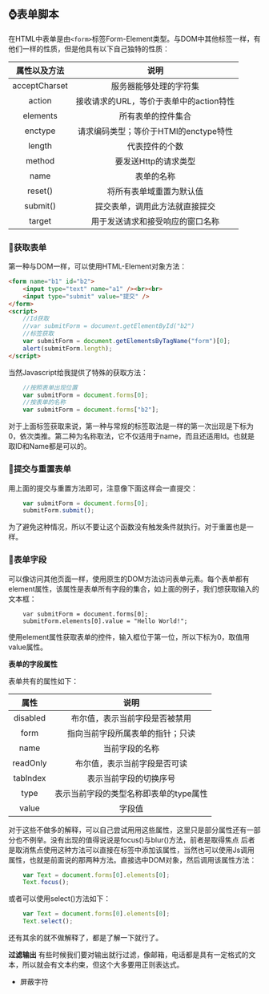 ## :watch:表单脚本 ##

在HTML中表单是由`<form>`标签Form-Element类型。与DOM中其他标签一样，有他们一样的性质，但是他具有以下自己独特的性质：

|属性以及方法|说明|
|:--:|:--:|
|acceptCharset|服务器能够处理的字符集|
|action|接收请求的URL，等价于表单中的action特性|
|elements|所有表单的控件集合|
|enctype|请求编码类型；等价于HTMl的enctype特性|
|length|代表控件的个数|
|method|要发送Http的请求类型|
|name|表单的名称|
|reset()|将所有表单域重置为默认值|
|submit()|提交表单，调用此方法就直接提交|
|target|用于发送请求和接受响应的窗口名称|

### :bell:获取表单 ###

第一种与DOM一样，可以使用HTML-Element对象方法：

```HTML
<form name="b1" id="b2">
	<input type="text" name="a1" /><br><br>
	<input type="submit" value="提交" />
</form>
<script>
	//Id获取
	//var submitForm = document.getElementById("b2")	
	//标签获取
	var submitForm = document.getElementsByTagName("form")[0];
	alert(submitForm.length);			
</script>
```
当然Javascript给我提供了特殊的获取方法：

```JavaScript
	//按照表单出现位置
	var submitForm = document.forms[0];
	//按表单的名称
	var submitForm = document.forms["b2"];
```

对于上面标签获取来说，第一种与常规的标签取法是一样的第一次出现是下标为0，依次类推。第二种为名称取法，它不仅适用于name，而且还适用Id。也就是取ID和Name都是可以的。

### :bell:提交与重置表单 ###

用上面的提交与重置方法即可，注意像下面这样会一直提交：

```JavaScript
	var submitForm = document.forms[0];
	submitForm.submit();
```

为了避免这种情况，所以不要让这个函数没有触发条件就执行。对于重置也是一样。

### :bell:表单字段 ###

可以像访问其他页面一样，使用原生的DOM方法访问表单元素。每个表单都有element属性，该属性是表单所有字段的集合，如上面的例子，我们想获取输入的文本框：

```
	var submitForm = document.forms[0];
	submitForm.elements[0].value = "Hello World!";
```

使用element属性获取表单的控件，输入框位于第一位，所以下标为0，取值用value属性。

**表单的字段属性**

表单共有的属性如下：

|属性|说明|
|:--:|:---:|
|disabled|布尔值，表示当前字段是否被禁用|
|form|指向当前字段所属表单的指针；只读|
|name|当前字段的名称|
|readOnly|布尔值，表示当前字段是否可读|
|tabIndex|表示当前字段的切换序号|
|type|表示当前字段的类型名称即表单的type属性|
|value|字段值|

对于这些不做多的解释，可以自己尝试用用这些属性，这里只是部分属性还有一部分也不例举。没有出现的值得说说是focus()与blur()方法，前者是取得焦点
后者是取消焦点使用这种方法可以直接在标签中添加该属性，当然也可以使用Js调用属性，也就是前面说的那两种方法。直接选中DOM对象，然后调用该属性方法：

```JavaScript
	var Text = document.forms[0].elements[0];			
	Text.focus();	
```
或者可以使用select()方法如下：

```JavaScript
	var Text = document.forms[0].elements[0];			
	Text.select();	
```
还有其余的就不做解释了，都是了解一下就行了。

**过滤输出**
有些时候我们要对输出就行过滤，像邮箱，电话都是具有一定格式的文本，所以就会有文本约束，但这个大多要用正则表达式。

* 屏蔽字符
   
